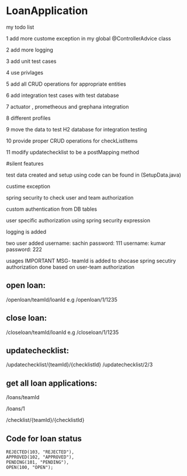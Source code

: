 # LoanApplication

my todo list

1 add more custome exception in my global @ControllerAdvice class

2 add more logging 

3 add unit test cases

4 use privlages

5 add all CRUD operations for appropriate entities

6 add integration test cases with test database

7 actuator , prometheous and grephana integration

8 different profiles 

9 move the data to test H2 database for integration testing

10 provide proper CRUD operations for checkListItems

11 modify updatechecklist to be a postMapping method



#silent features 

test data created and setup using code can be found in (SetupData.java)

custime exception

spring security to check user and team authorization

custom authentication from DB tables

user specific authorization using spring security expression

logging is added

two user added
 username: sachin 
 password: 111
 username: kumar
 password: 222
 
 usages
 IMPORTANT MSG- teamId is added to shocase spring secutiry authorization done based on user-team authorization
 
 ## open loan:
 /openloan/teamId/loanId
 e.g
 /openloan/1/1235


 ## close loan:
 /closeloan/teamId/loanId
 e.g
 /closeloan/1/1235
 
 ## updatechecklist:
 
 /updatechecklist/{teamId}/{checklistId}
 /updatechecklist/2/3
 
 ## get all loan applications:
  /loans/teamId
  
 /loans/1
 
 
 /checklist/{teamId}/{checklistId}
 
 ## Code for loan status
 	REJECTED(103, "REJECTED"),
	APPROVED(102, "APPROVED"),
	PENDING(101, "PENDING"),
	OPEN(100, "OPEN");
 


